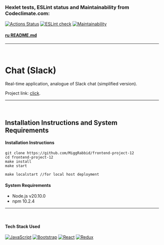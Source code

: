 ### Hexlet tests, ESLint status and Maintainability from Codeclimate.com:
[![Actions Status](https://github.com/MiggRabbid/frontend-project-12/actions/workflows/hexlet-check.yml/badge.svg)](https://github.com/MiggRabbid/frontend-project-12/actions)
[![ESLint check](https://github.com/MiggRabbid/frontend-project-12/actions/workflows/linter.yml/badge.svg)](https://github.com/MiggRabbid/frontend-project-12/actions/workflows/linter.yml)
[![Maintainability](https://api.codeclimate.com/v1/badges/79a34c1604286747d0f1/maintainability)](https://codeclimate.com/github/MiggRabbid/frontend-project-12/maintainability)
<br>
#### [ru README.md](./README_ru.md)

---
<br>

# Chat (Slack)
Real-time application, analogue of Slack chat (simplified version).
<br>

Project link: [click](https://simple-chat-x30r.onrender.com).

---
<br>

## Installation Instructions and System Requirements

#### Installation Instructions

```
git clone https://github.com/MiggRabbid/frontend-project-12
cd frontend-project-12
make install
make start

make localstart //for local host deployment
```

#### System Requirements

- Node.js v20.10.0
- npm 10.2.4

---
<br>

#### Tech Stack Used

[![JavaScript](https://img.shields.io/badge/JavaScript-F7DF1E?logo=javascript&logoColor=000&style=flat)](https://developer.mozilla.org/en-US/docs/Web/JavaScript)
[![Bootstrap](https://img.shields.io/badge/Bootstrap-712CF9?style=flat&logo=bootstrap&logoColor=white)](https://getbootstrap.com)
[![React](https://img.shields.io/badge/React-61DAFB?logo=react&logoColor=000&style=flat)](https://react.dev/)
[![Redux](https://img.shields.io/badge/Redux-764ABC?logo=redux&logoColor=fff&style=flat)](https://redux.js.org/)

